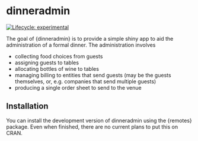
<!-- README.md is generated from README.Rmd. Please edit that file -->

# dinneradmin

<!-- badges: start -->

[![Lifecycle:
experimental](https://img.shields.io/badge/lifecycle-experimental-orange.svg)](https://lifecycle.r-lib.org/articles/stages.html#experimental)
<!-- badges: end -->

The goal of {dinneradmin} is to provide a simple shiny app to aid the
administration of a formal dinner. The administration involves

- collecting food choices from guests
- assigning guests to tables
- allocating bottles of wine to tables
- managing billing to entities that send guests (may be the guests
  themselves, or, e.g. companies that send multiple guests)
- producing a single order sheet to send to the venue

## Installation

You can install the development version of dinneradmin using the
{remotes} package. Even when finished, there are no current plans to put
this on CRAN.
